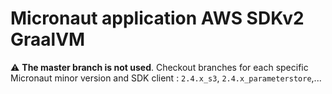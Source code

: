# Micronaut application AWS SDKv2 GraalVM

:warning: **The master branch is not used**. Checkout branches for each specific Micronaut minor version and SDK client : `2.4.x_s3`, `2.4.x_parameterstore`,...


